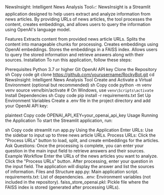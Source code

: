
NewsInsight: Intelligent News Analysis Tool📈
NewsInsight is a Streamlit application designed to help users extract and analyze information from news articles. By providing URLs of news articles, the tool processes the content, creates embeddings, and allows users to query the information using OpenAI's language model.

Features
Extracts content from provided news article URLs.
Splits the content into manageable chunks for processing.
Creates embeddings using OpenAI embeddings.
Stores the embeddings in a FAISS index.
Allows users to query the stored information and retrieve answers along with their sources.
Installation
To run this application, follow these steps:

Prerequisites
Python 3.7 or higher
Git
OpenAI API key
Clone the Repository
sh
Copy code
git clone https://github.com/yourusername/RockyBot.git
cd NewsInsight: Intelligent News Analysis Tool
Create and Activate a Virtual Environment (optional but recommended)
sh
Copy code
python -m venv venv
source venv/bin/activate  # On Windows, use `venv\Scripts\activate`
Install Dependencies
sh
Copy code
pip install -r requirements.txt
Set Up Environment Variables
Create a .env file in the project directory and add your OpenAI API key:

plaintext
Copy code
OPENAI_API_KEY=your_openai_api_key
Usage
Running the Application
To start the Streamlit application, run:

sh
Copy code
streamlit run app.py
Using the Application
Enter URLs: Use the sidebar to input up to three news article URLs.
Process URLs: Click the "Process URLs" button to load, split, and create embeddings for the articles.
Ask Questions: Once the processing is complete, you can enter your question in the main input field to retrieve answers and their sources.
Example Workflow
Enter the URLs of the news articles you want to analyze.
Click the "Process URLs" button.
After processing, enter your question in the input field.
The application will display the answer and list the sources of information.
Files and Structure
app.py: Main application script.
requirements.txt: List of dependencies.
.env: Environment variables (not included in the repository).
faiss_store_openai.pkl: Pickle file where the FAISS index is stored (generated after processing URLs).



